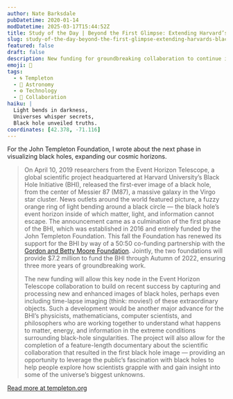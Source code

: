 ```yaml
---
author: Nate Barksdale
pubDatetime: 2020-01-14
modDatetime: 2025-03-17T15:44:52Z
title: Study of the Day | Beyond the First Glimpse: Extending Harvard’s Black Hole Initiative
slug: study-of-the-day-beyond-the-first-glimpse-extending-harvards-black-hole-initiative
featured: false
draft: false
description: New funding for groundbreaking collaboration to continue investigating some of the biggest questions in physics and cosmology
emoji: 🔭
tags:
  - 🌀 Templeton
  - 🌌 Astronomy
  - ⚙️ Technology
  - 🤝 Collaboration
haiku: |
  Light bends in darkness,  
  Universes whisper secrets,  
  Black hole unveiled truths.
coordinates: [42.378, -71.116]
---
```


For the John Templeton Foundation, I wrote about the next phase in visualizing black holes, expanding our cosmic horizons.

> On April 10, 2019 researchers from the Event Horizon Telescope, a global scientific project headquartered at Harvard University’s Black Hole Initiative (BHI), released the first-ever image of a black hole, from the center of Messier 87 (M87), a massive galaxy in the Virgo star cluster. News outlets around the world featured picture, a fuzzy orange ring of light bending around a black circle — the black hole’s event horizon inside of which matter, light, and information cannot escape. The announcement came as a culmination of the first phase of the BHI, which was established in 2016 and entirely funded by the John Templeton Foundation. This fall the Foundation has renewed its support for the BHI by way of a 50:50 co-funding partnership with the [Gordon and Betty Moore Foundation](https://www.moore.org). Jointly, the two foundations will provide $7.2 million to fund the BHI through Autumn of 2022, ensuring three more years of groundbreaking work.
>
> The new funding will allow this key node in the Event Horizon Telescope collaboration to build on recent success by capturing and processing new and enhanced images of black holes, perhaps even including time-lapse imaging (think: movies!) of these extraordinary objects. Such a development would be another major advance for the BHI’s physicists, mathematicians, computer scientists, and philosophers who are working together to understand what happens to matter, energy, and information in the extreme conditions surrounding black-hole singularities. The project will also allow for the completion of a feature-length documentary about the scientific collaboration that resulted in the first black hole image — providing an opportunity to leverage the public’s fascination with black holes to help people explore how scientists grapple with and gain insight into some of the universe’s biggest unknowns.

[Read more at templeton.org](https://www.templeton.org/news/beyond-the-first-glimpse-extending-harvards-black-hole-initiative)
